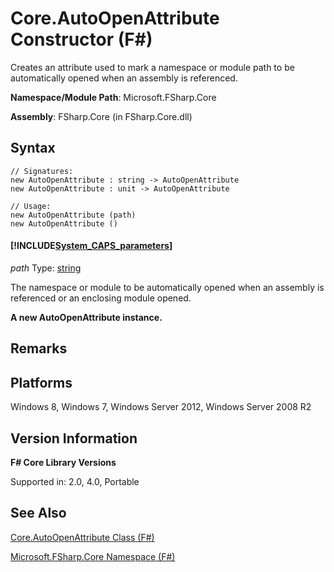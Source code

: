 # Core.AutoOpenAttribute Constructor (F#)

Creates an attribute used to mark a namespace or module path to be automatically opened when an assembly is referenced.

**Namespace/Module Path**: Microsoft.FSharp.Core

**Assembly**: FSharp.Core (in FSharp.Core.dll)


## Syntax

```
// Signatures:
new AutoOpenAttribute : string -> AutoOpenAttribute
new AutoOpenAttribute : unit -> AutoOpenAttribute

// Usage:
new AutoOpenAttribute (path)
new AutoOpenAttribute ()
```

#### [!INCLUDE[System_CAPS_parameters](//System/Token/System_CAPS_parameters_md.md)]
*path*
Type: [string](http://msdn.microsoft.com/en-us/library/12b97856-ec80-4f70-a018-afb0753f755a)


The namespace or module to be automatically opened when an assembly is referenced or an enclosing module opened.



**A new AutoOpenAttribute instance.**
## Remarks

## Platforms
Windows 8, Windows 7, Windows Server 2012, Windows Server 2008 R2


## Version Information
**F# Core Library Versions**

Supported in: 2.0, 4.0, Portable




## See Also
[Core.AutoOpenAttribute Class &#40;F&#35;&#41;](Core.AutoOpenAttribute+Class+%28FSharp%29.md)

[Microsoft.FSharp.Core Namespace &#40;F&#35;&#41;](Microsoft.FSharp.Core+Namespace+%28FSharp%29.md)


